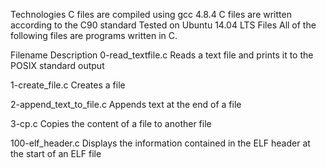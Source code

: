 Technologies
C files are compiled using gcc 4.8.4 C files are written according to the C90 standard Tested on Ubuntu 14.04 LTS Files All of the following files are programs written in C.

Filename Description
0-read_textfile.c Reads a text file and prints it to the POSIX standard output

1-create_file.c Creates a file

2-append_text_to_file.c Appends text at the end of a file

3-cp.c Copies the content of a file to another file

100-elf_header.c Displays the information contained in the ELF header at the start of an ELF file
